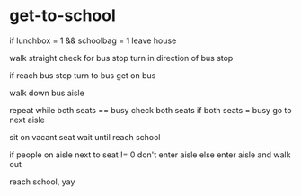# get-to-school

if lunchbox = 1 && schoolbag = 1
  leave house
  
walk straight
check for bus stop
turn in direction of bus stop

if reach bus stop
  turn to bus
  get on bus
  
walk down bus aisle

repeat while both seats == busy
  check both seats
  if both seats = busy
    go to next aisle
    
sit on vacant seat
wait until reach school

if people on aisle next to seat != 0
  don't enter aisle
else
  enter aisle and walk out

reach school, yay
